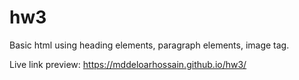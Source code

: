 # hw3
Basic html using heading elements, paragraph elements, image tag.

Live link preview:
https://mddeloarhossain.github.io/hw3/
